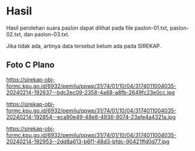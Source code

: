 # Hasil

Hasil perolehan suara paslon dapat dilihat pada file paslon-01.txt, paslon-02.txt, dan paslon-03.txt.

Jika tidak ada, artinya data tersebut belum ada pada SIREKAP.

## Foto C Plano

https://sirekap-obj-formc.kpu.go.id/6932/pemilu/ppwp/31/74/01/10/04/3174011004035-20240214-192637--bdc2ec09-2358-4a68-a8fb-2649fc23e0cc.jpg

https://sirekap-obj-formc.kpu.go.id/6932/pemilu/ppwp/31/74/01/10/04/3174011004035-20240214-192854--eca90e49-48e8-4936-8074-23afe4a4321a.jpg

https://sirekap-obj-formc.kpu.go.id/6932/pemilu/ppwp/31/74/01/10/04/3174011004035-20240214-192953--2dd8a613-b6f1-48d3-bfdc-90421ffd0d77.jpg

